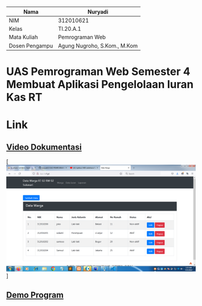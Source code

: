| Nama  | Nuryadi|
|-------|-------------------------|
|NIM    | 312010621               |
|Kelas  | TI.20.A.1               |
|Mata Kuliah    | Pemrograman Web |
|Dosen Pengampu | Agung Nugroho, S.Kom., M.Kom |

# UAS Pemrograman Web Semester 4 Membuat Aplikasi Pengelolaan Iuran Kas RT

# Link
## [Video Dokumentasi](https://youtu.be/m0GUGPEkdbA)

[![IMAGE ALT TEXT HERE](/img/foto1.png)] 

## [Demo Program](http://kas-rt.rf.gd/)